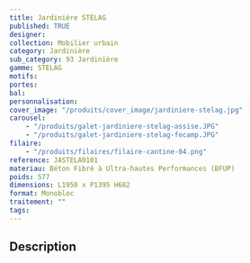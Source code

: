 ```yaml
---
title: Jardinière STELAG
published: TRUE
designer:
collection: Mobilier urbain
category: Jardinière
sub_category: 93 Jardinière
gamme: STELAG
motifs:
portes:
bal:
personnalisation:
cover_image: "/produits/cover_image/jardiniere-stelag.jpg"
carousel:
    - "/produits/galet-jardiniere-stelag-assise.JPG"
    - "/produits/galet-jardiniere-stelag-fecamp.JPG"
filaire:
    - "/produits/filaires/filaire-cantine-04.png"
reference: JASTELA0101
materiau: Béton Fibré à Ultra-hautes Performances (BFUP)
poids: 577
dimensions: L1950 x P1395 H682
format: Monobloc
traitement: ""
tags:
---
```


## Description
